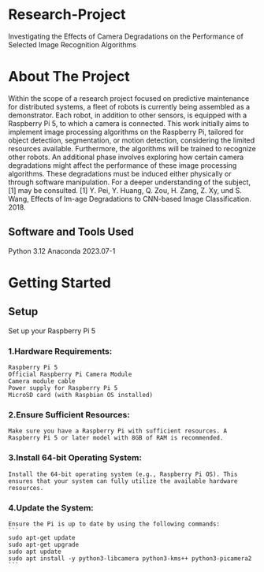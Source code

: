 # Research-Project
Investigating the Effects of Camera Degradations on the Performance of Selected Image Recognition Algorithms
# About The Project
Within the scope of a research project focused on predictive maintenance for distributed systems, a fleet of robots is currently being assembled as a demonstrator. Each robot, in addition to other sensors, is equipped with a Raspberry Pi 5, to which a camera is connected. This work initially aims to implement image processing algorithms on the Raspberry Pi, tailored for object detection, segmentation, or motion detection, considering the limited resources available. Furthermore, the algorithms will be trained to recognize other robots. An additional phase involves exploring how certain camera degradations might affect the performance of these image processing algorithms. These degradations must be induced either physically or through software manipulation. For a deeper understanding of the subject, [1] may be consulted. [1] Y. Pei, Y. Huang, Q. Zou, H. Zang, Z. Xy, und S. Wang, Effects of Im-age Degradations to CNN-based Image Classification. 2018.

## Software and Tools Used
Python 3.12
Anaconda 2023.07-1

# Getting Started
## Setup
Set up your Raspberry Pi 5
### 1.Hardware Requirements:
    Raspberry Pi 5
    Official Raspberry Pi Camera Module
    Camera module cable
    Power supply for Raspberry Pi 5
    MicroSD card (with Raspbian OS installed) 
### 2.Ensure Sufficient Resources:
    Make sure you have a Raspberry Pi with sufficient resources. A Raspberry Pi 5 or later model with 8GB of RAM is recommended.
### 3.Install 64-bit Operating System:
    Install the 64-bit operating system (e.g., Raspberry Pi OS). This ensures that your system can fully utilize the available hardware resources.
### 4.Update the System:
    Ensure the Pi is up to date by using the following commands:
    ```
    sudo apt-get update
    sudo apt-get upgrade
    sudo apt update
    sudo apt install -y python3-libcamera python3-kms++ python3-picamera2
    ```
